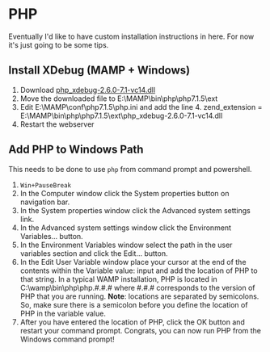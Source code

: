 # PHP

Eventually I'd like to have custom installation instructions in here.  For now it's just going to be some tips.

## Install XDebug (MAMP + Windows)

1. Download [php_xdebug-2.6.0-7.1-vc14.dll](http://xdebug.org/files/php_xdebug-2.6.0-7.1-vc14.dll)
2. Move the downloaded file to E:\MAMP\bin\php\php7.1.5\ext
3. Edit E:\MAMP\conf\php7.1.5\php.ini and add the line
	4. zend_extension = E:\MAMP\bin\php\php7.1.5\ext\php_xdebug-2.6.0-7.1-vc14.dll
5. Restart the webserver

## Add PHP to Windows Path

This needs to be done to use `php` from command prompt and powershell.

1. `Win+PauseBreak`
2. In the Computer window click the System properties button on navigation bar.
3. In the System properties window click the Advanced system settings link.
4. In the Advanced system settings window click the Environment Variables… button.
5. In the Environment Variables window select the path in the user variables section and click the Edit… button.
6. In the Edit User Variable window place your cursor at the end of the contents within the Variable value: input and add the location of PHP to that string. In a typical WAMP installation, PHP is located in C:\wamp\bin\php\php.#.#.# where #.#.# corresponds to the version of PHP that you are running. **Note**: locations are separated by semicolons. So, make sure there is a semicolon before you define the location of PHP in the variable value.
7. After you have entered the location of PHP, click the OK button and restart your command prompt. Congrats, you can now run PHP from the Windows command prompt!
